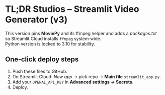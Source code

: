 
# TL;DR Studios – Streamlit Video Generator (v3)

This version pins **MoviePy** and its ffmpeg helper and adds a *packages.txt* so Streamlit Cloud installs `ffmpeg` system‑wide.  
Python version is locked to 3.10 for stability.

## One‑click deploy steps
1. Push these files to GitHub.
2. On Streamlit Cloud: *New app* → pick repo → **Main file** `streamlit_app.py`.
3. Add your `OPENAI_API_KEY` in **Advanced settings → Secrets**.
4. Deploy.

